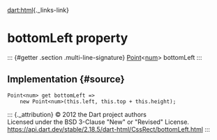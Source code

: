 [dart:html](../../dart-html/dart-html-library){._links-link}

bottomLeft property
===================

::: {#getter .section .multi-line-signature}
[Point](../../dart-math/point-class)\<[num](../../dart-core/num-class)\>
bottomLeft
:::

Implementation {#source}
--------------

``` {.language-dart data-language="dart"}
Point<num> get bottomLeft =>
    new Point<num>(this.left, this.top + this.height);
```

::: {._attribution}
© 2012 the Dart project authors\
Licensed under the BSD 3-Clause \"New\" or \"Revised\" License.\
<https://api.dart.dev/stable/2.18.5/dart-html/CssRect/bottomLeft.html>
:::
